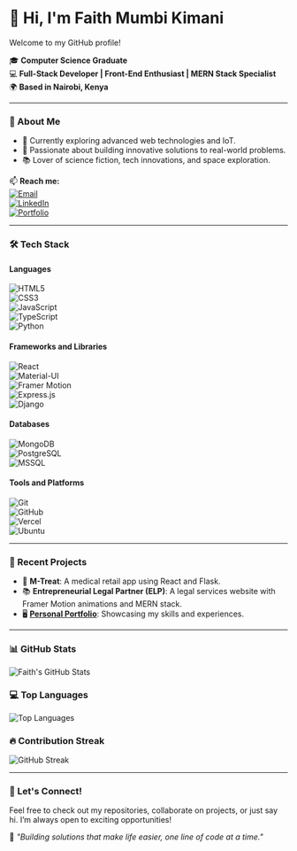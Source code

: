 # 👋 Hi, I'm Faith Mumbi Kimani  

Welcome to my GitHub profile!  

🎓 **Computer Science Graduate**  
💻 **Full-Stack Developer | Front-End Enthusiast | MERN Stack Specialist**  
🌍 **Based in Nairobi, Kenya**  

---

### 🚀 About Me  
- 🌱 Currently exploring advanced web technologies and IoT.  
- 🎯 Passionate about building innovative solutions to real-world problems.  
- 📚 Lover of science fiction, tech innovations, and space exploration.  

📫 **Reach me:**  
[![Email](https://img.shields.io/badge/Email-faithkym7%40gmail.com-red?style=flat-square&logo=gmail)](mailto:faithkym7@gmail.com)  
[![LinkedIn](https://img.shields.io/badge/LinkedIn-faithkym7-blue?style=flat-square&logo=linkedin)](https://www.linkedin.com/in/faithkym7)  
[![Portfolio](https://img.shields.io/badge/Portfolio-faith--kimani--portfolio.netlify.app-orange?style=flat-square&logo=netlify)](https://faith-kimani-portfolio.netlify.app/)  

---

### 🛠️ Tech Stack  
#### **Languages**  
![HTML5](https://img.shields.io/badge/HTML5-E34F26?style=flat-square&logo=html5&logoColor=white)  
![CSS3](https://img.shields.io/badge/CSS3-1572B6?style=flat-square&logo=css3&logoColor=white)  
![JavaScript](https://img.shields.io/badge/JavaScript-F7DF1E?style=flat-square&logo=javascript&logoColor=black)  
![TypeScript](https://img.shields.io/badge/TypeScript-007ACC?style=flat-square&logo=typescript&logoColor=white)  
![Python](https://img.shields.io/badge/Python-3776AB?style=flat-square&logo=python&logoColor=white)  

#### **Frameworks and Libraries**  
![React](https://img.shields.io/badge/React-61DAFB?style=flat-square&logo=react&logoColor=black)  
![Material-UI](https://img.shields.io/badge/Material--UI-0081CB?style=flat-square&logo=mui&logoColor=white)  
![Framer Motion](https://img.shields.io/badge/Framer_Motion-0055FF?style=flat-square&logo=framer&logoColor=white)  
![Express.js](https://img.shields.io/badge/Express.js-000000?style=flat-square&logo=express&logoColor=white)  
![Django](https://img.shields.io/badge/Django-092E20?style=flat-square&logo=django&logoColor=white)  

#### **Databases**  
![MongoDB](https://img.shields.io/badge/MongoDB-4EA94B?style=flat-square&logo=mongodb&logoColor=white)  
![PostgreSQL](https://img.shields.io/badge/PostgreSQL-336791?style=flat-square&logo=postgresql&logoColor=white)  
![MSSQL](https://img.shields.io/badge/MSSQL-CC2927?style=flat-square&logo=microsoft-sql-server&logoColor=white)  

#### **Tools and Platforms**  
![Git](https://img.shields.io/badge/Git-F05032?style=flat-square&logo=git&logoColor=white)  
![GitHub](https://img.shields.io/badge/GitHub-181717?style=flat-square&logo=github&logoColor=white)  
![Vercel](https://img.shields.io/badge/Vercel-000000?style=flat-square&logo=vercel&logoColor=white)  
![Ubuntu](https://img.shields.io/badge/Ubuntu-E95420?style=flat-square&logo=ubuntu&logoColor=white)  

---

### 🌟 Recent Projects  
- 🏥 **M-Treat**: A medical retail app using React and Flask.  
- 📚 **Entrepreneurial Legal Partner (ELP)**: A legal services website with Framer Motion animations and MERN stack.  
- 🖥️ **[Personal Portfolio](https://faith-kimani-portfolio.netlify.app/)**: Showcasing my skills and experiences.  

---

### 📊 GitHub Stats  
![Faith's GitHub Stats](https://github-readme-stats.vercel.app/api?username=Faithkym7&show_icons=true&theme=radical)  

### 💻 Top Languages  
![Top Languages](https://github-readme-stats.vercel.app/api/top-langs/?username=Faithkym7&layout=compact&theme=radical)  

### 🔥 Contribution Streak  
![GitHub Streak](https://streak-stats.demolab.com?user=Faithkym7&theme=radical&date_format=j%20M%5B%20Y%5D)  

---

### 🌱 Let's Connect!  
Feel free to check out my repositories, collaborate on projects, or just say hi. I’m always open to exciting opportunities!  

🌟 _"Building solutions that make life easier, one line of code at a time."_  
